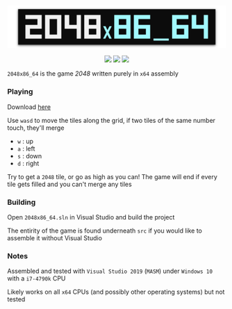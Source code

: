 <p align="center">
  <img src="img/banner.png">
</p>
<p align="center">
  <img src=https://img.shields.io/github/issues-closed-raw/QFSW/2048x86_64.svg?color=51c414>
  <img src=https://img.shields.io/github/issues-raw/QFSW/2048x86_64.svg?color=c41414&style=popout>
  <img src=https://img.shields.io/github/downloads/QFSW/2048x86_64/total.svg>
</p>

`2048x86_64` is the game _2048_ written purely in `x64` assembly

### Playing

Download [here](https://github.com/QFSW/2048x86_64/releases)

Use `wasd` to move the tiles along the grid, if two tiles of the same number touch, they'll merge
 - `w` : up
 - `a` : left
 - `s` : down
 - `d` : right
 
Try to get a `2048` tile, or go as high as you can! The game will end if every tile gets filled and you can't merge any tiles

### Building
Open `2048x86_64.sln` in Visual Studio and build the project

The entirity of the game is found underneath `src` if you would like to assemble it without Visual Studio

### Notes
Assembled and tested with `Visual Studio 2019` (`MASM`) under `Windows 10` with a `i7-4790k` CPU

Likely works on all `x64` CPUs (and possibly other operating systems) but not tested
